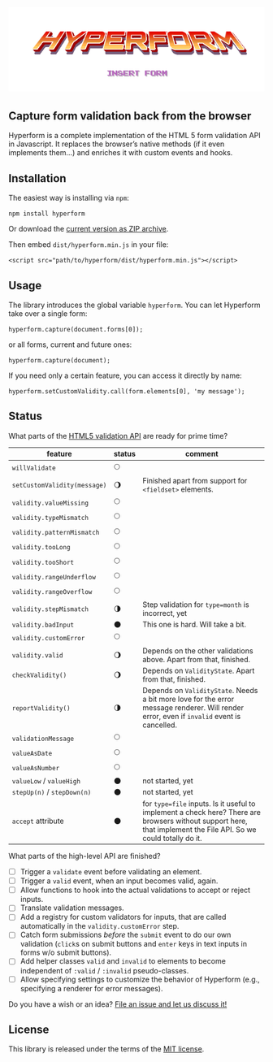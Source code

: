 # ![Text “Hyperform - Insert Form” in 80s arcade game style](stuff/header.png)

## Capture form validation back from the browser

Hyperform is a complete implementation of the HTML 5 form validation API in
Javascript. It replaces the browser’s native methods (if it even implements
them…) and enriches it with custom events and hooks.

## Installation

The easiest way is installing via `npm`:

    npm install hyperform

Or download the [current version as ZIP archive](https://github.com/hyperform/hyperform/archive/master.zip).

Then embed `dist/hyperform.min.js` in your file:

    <script src="path/to/hyperform/dist/hyperform.min.js"></script>

## Usage

The library introduces the global variable `hyperform`. You can let Hyperform
take over a single form:

    hyperform.capture(document.forms[0]);

or all forms, current and future ones:

    hyperform.capture(document);

If you need only a certain feature, you can access it directly by name:

    hyperform.setCustomValidity.call(form.elements[0], 'my message');

## Status

What parts of the [HTML5 validation
API](https://html.spec.whatwg.org/multipage/forms.html#constraints) are ready
for prime time?

| feature                      | status             | comment |
| ---------------------------- | ------------------ | ------- |
| `willValidate`               | :full_moon: |  |
| `setCustomValidity(message)` | :waning_gibbous_moon: | Finished apart from support for `<fieldset>` elements. |
| `validity.valueMissing`      | :full_moon: |  |
| `validity.typeMismatch`      | :full_moon: |  |
| `validity.patternMismatch`   | :full_moon: |  |
| `validity.tooLong`           | :full_moon: |  |
| `validity.tooShort`          | :full_moon: |  |
| `validity.rangeUnderflow`    | :full_moon: |  |
| `validity.rangeOverflow`     | :full_moon: |  |
| `validity.stepMismatch`      | :last_quarter_moon: | Step validation for `type=month` is incorrect, yet |
| `validity.badInput`          | :new_moon: | This one is hard. Will take a bit. |
| `validity.customError`       | :full_moon: |  |
| `validity.valid`             | :waning_gibbous_moon: | Depends on the other validations above. Apart from that, finished. |
| `checkValidity()`            | :waning_gibbous_moon: | Depends on `ValidityState`. Apart from that, finished. |
| `reportValidity()`           | :last_quarter_moon: | Depends on `ValidityState`. Needs a bit more love for the error message renderer. Will render error, even if `invalid` event is cancelled. |
| `validationMessage`          | :full_moon: |  |
| `valueAsDate`                | :full_moon: |  |
| `valueAsNumber`              | :full_moon: |  |
| `valueLow` / `valueHigh`     | :new_moon:  | not started, yet |
| `stepUp(n)` / `stepDown(n)`  | :new_moon:  | not started, yet |
| `accept` attribute           | :new_moon:  | for `type=file` inputs. Is it useful to implement a check here? There are browsers without support here, that implement the File API. So we could totally do it. |

What parts of the high-level API are finished?

* [ ] Trigger a `validate` event before validating an element.
* [ ] Trigger a `valid` event, when an input becomes valid, again.
* [ ] Allow functions to hook into the actual validations to accept or reject inputs.
* [ ] Translate validation messages.
* [ ] Add a registry for custom validators for inputs, that are called automatically in the `validity.customError` step.
* [ ] Catch form submissions _before_ the `submit` event to do our own validation (`click`s on submit buttons and `enter` keys in text inputs in forms w/o submit buttons).
* [ ] Add helper classes `valid` and `invalid` to elements to become independent of `:valid` / `:invalid` pseudo-classes.
* [ ] Allow specifying settings to customize the behavior of Hyperform (e.g., specifying a renderer for error messages).

Do you have a wish or an idea? [File an issue and let us discuss it!](https://github.com/hyperform/hyperform/issues/new)

## License

This library is released under the terms of the [MIT license](LICENSE.md).
